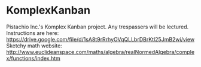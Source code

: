 # KomplexKanban
Pistachio Inc.'s Komplex Kanban project. Any trespassers will be lectured.
Instructions are here: https://drive.google.com/file/d/1sA8t9rRrhyOVqQLLbrDBrKtl25JmB2wi/view
Sketchy math website: http://www.euclideanspace.com/maths/algebra/realNormedAlgebra/complex/functions/index.htm

